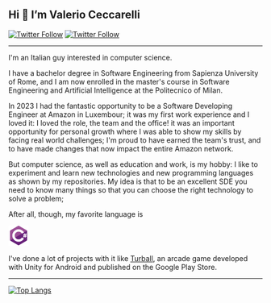 ## Hi 👋 I’m Valerio Ceccarelli

[<img alt="Twitter Follow" src="https://img.shields.io/twitter/url?label=ValerioCeccare1&style=social&url=https%3A%2F%2Ftwitter.com%2FValerioCeccare1">](https://twitter.com/ValerioCeccare1) [<img alt="Twitter Follow" src="https://img.shields.io/twitter/url?label=Valerio.Ceccarelli&logo=instagram&style=social&url=https%3A%2F%2Fwww.instagram.com%2Fvalerio.ceccarelli%2F">](https://www.instagram.com/valerio.ceccarelli/)

---

I'm an Italian guy interested in computer science.

I have a bachelor degree in Software Engineering from Sapienza University of Rome, and I am now enrolled in the master's course in Software Engineering and Artificial Intelligence at the Politecnico of Milan.

In 2023 I had the fantastic opportunity to be a Software Developing Engineer at Amazon in Luxembour; it was my first work experience and I loved it: I loved the role, the team and the office!
it was an important opportunity for personal growth where I was able to show my skills by facing real world challenges; I'm proud to have earned the team's trust, and to have made changes that now impact the entire Amazon network.

But computer science, as well as education and work, is my hobby: I like to experiment and learn new technologies and new programming languages as shown by my repositories.
My idea is that to be an excellent SDE you need to know many things so that you can choose the right technology to solve a problem; 

After all, though, my favorite language is

<img src="https://github.com/devicons/devicon/blob/master/icons/csharp/csharp-original.svg" alt="csharp logo" width="40" height="40" />

I've done a lot of projects with it like [Turball](https://play.google.com/store/apps/details?id=com.ValerioEngine.Turball), an arcade game developed with Unity for Android and published on the Google Play Store.

---

[![Top Langs](https://github-readme-stats.vercel.app/api/top-langs/?username=ValerioCeccarelli&theme=radical)](https://github.com/anuraghazra/github-readme-stats)
